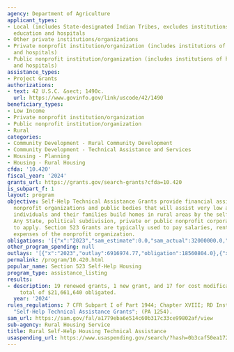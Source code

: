 ```yaml
---
agency: Department of Agriculture
applicant_types:
- Local (includes State-designated Indian Tribes, excludes institutions of higher
  education and hospitals
- Other private institutions/organizations
- Private nonprofit institution/organization (includes institutions of higher education
  and hospitals)
- Public nonprofit institution/organization (includes institutions of higher education
  and hospitals)
assistance_types:
- Project Grants
authorizations:
- text: 42 U.S.C. &sect; 1490c.
  url: https://www.govinfo.gov/link/uscode/42/1490
beneficiary_types:
- Low Income
- Private nonprofit institution/organization
- Public nonprofit institution/organization
- Rural
categories:
- Community Development - Rural Community Development
- Community Development - Technical Assistance and Services
- Housing - Planning
- Housing - Rural Housing
cfda: '10.420'
fiscal_year: '2024'
grants_url: https://grants.gov/search-grants?cfda=10.420
is_subpart_f: 1
layout: program
objective: Self-Help Technical Assistance Grants provide financial assistance to qualified
  nonprofit organizations and public bodies that will assist very low and low-income
  individuals and their families build homes in rural areas by the self help method.
  Any State, political subdivision, private or public nonprofit corporation is eligible
  to apply. Section 523 Grants are typically used to pay salaries, rent, and office
  expenses of the nonprofit organization.
obligations: '[{"x":"2023","sam_estimate":0.0,"sam_actual":32000000.0,"usa_spending_actual":18535804.0},{"x":"2024","sam_estimate":0.0,"sam_actual":25000000.0,"usa_spending_actual":14615018.0},{"x":"2025","sam_estimate":0.0,"sam_actual":32000000.0,"usa_spending_actual":197000.0}]'
other_program_spending: null
outlays: '[{"x":"2023","outlay":6916974.77,"obligation":18560804.0},{"x":"2024","outlay":854707.24,"obligation":14615018.0},{"x":"2025","outlay":0.0,"obligation":197000.0}]'
permalink: /program/10.420.html
popular_name: Section 523 Self-Help Housing
program_type: assistance_listing
results:
- description: 19 renewed grants, 1 new grant, and 17 for cost modifications for a
    total of $21,661,640 obligated.
  year: '2024'
rules_regulations: 7 CFR Subpart I of Part 1944; Chapter XVIII; RD Instruction 1944-I,
  "Self-Help Technical Assistance Grants"; (PA 1254).
sam_url: https://sam.gov/fal/a1779eba6e514c60b317c33ce99802af/view
sub-agency: Rural Housing Service
title: Rural Self-Help Housing Technical Assistance
usaspending_url: https://www.usaspending.gov/search/?hash=0b3caf50ea1727af311cd40b80bfd8ee
---
```

